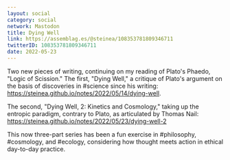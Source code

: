 ```yaml
---
layout: social
category: social
network: Mastodon
title: Dying Well
link: https://assemblag.es/@steinea/108353781809346711
twitterID: 108353781809346711
date: 2022-05-23
---
```


Two new pieces of writing, continuing on my reading of Plato's Phaedo, "Logic of Scission." The first, "Dying Well," a critique of Plato's argument on the basis of discoveries in #science since his writing: <https://steinea.github.io/notes/2022/05/14/dying-well>.

The second, "Dying Well, 2: Kinetics and Cosmology," taking up the entropic paradigm, contrary to Plato, as articulated by Thomas Nail: <https://steinea.github.io/notes/2022/05/23/dying-well-2>

This now three-part series has been a fun exercise in #philosophy, #cosmology, and #ecology, considering how thought meets action in ethical day-to-day practice.
